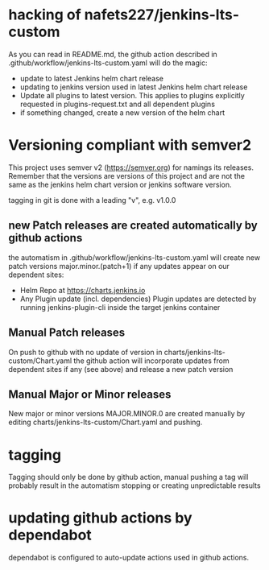 # hacking of nafets227/jenkins-lts-custom
As you can read in README.md,
the github action described in .github/workflow/jenkins-lts-custom.yaml will
do the magic:
- update to latest Jenkins helm chart release
- updating to jenkins version used in latest Jenkins helm chart release
- Update all plugins to latest version. This applies to plugins explicitly
  requested in plugins-request.txt and all dependent plugins
- if something changed, create a new version of the helm chart

# Versioning compliant with semver2
This project uses semver v2 (https://semver.org) for namings its releases.
Remember that the versions are versions of this project and are not the same
as the jenkins helm chart version or jenkins software version.

tagging in git is done with a leading "v", e.g. v1.0.0

## new Patch releases are created automatically by github actions
the automatism in .github/workflow/jenkins-lts-custom.yaml will create new patch
versions major.minor.(patch+1) if any updates appear on our dependent sites:
- Helm Repo at https://charts.jenkins.io
- Any Plugin update (incl. dependencies)
  Plugin updates are detected by running jenkins-plugin-cli inside the
  target jenkins container

## Manual Patch releases
On push to github with no update of version in charts/jenkins-lts-custom/Chart.yaml
the github action will incorporate updates from dependent sites if any (see above)
and release a new patch version

## Manual Major or Minor releases
New major or minor versions MAJOR.MINOR.0 are created manually by editing
charts/jenkins-lts-custom/Chart.yaml and pushing.

# tagging
Tagging should only be done by github action, manual pushing a tag will
probably result in the automatism stopping or creating unpredictable results

# updating github actions by dependabot
dependabot is configured to auto-update actions used in github actions.
